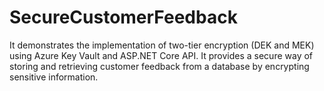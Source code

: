 # SecureCustomerFeedback
It demonstrates the implementation of two-tier encryption (DEK and MEK) using Azure Key Vault and ASP.NET Core API. It provides a secure way of storing and retrieving customer feedback from a database by encrypting sensitive information.
